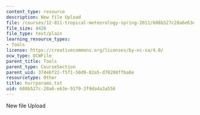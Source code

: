 ```yaml
---
content_type: resource
description: New file Upload
file: /courses/12-811-tropical-meteorology-spring-2011/608b527c28a6e63e91792f9da4a3a556_hurrparams.txt
file_size: 4426
file_type: text/plain
learning_resource_types:
- Tools
license: https://creativecommons.org/licenses/by-nc-sa/4.0/
ocw_type: OCWFile
parent_title: Tools
parent_type: CourseSection
parent_uid: 374ebf22-f5f1-50d9-82a5-d78288ffba8e
resourcetype: Other
title: hurrparams.txt
uid: 608b527c-28a6-e63e-9179-2f9da4a3a556
---
```

New file Upload